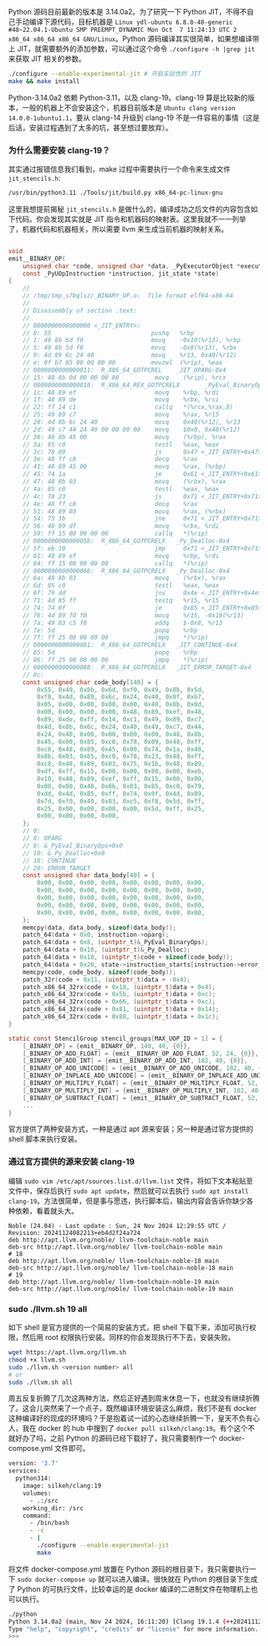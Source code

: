 
Python 源码目前最新的版本是 3.14.0a2。为了研究一下 Python JIT，不得不自己手动编译下源代码，目标机器是 `Linux ydl-ubuntu 6.8.0-48-generic #48~22.04.1-Ubuntu SMP PREEMPT_DYNAMIC Mon Oct  7 11:24:13 UTC 2 x86_64 x86_64 x86_64 GNU/Linux`。Python 源码编译其实很简单，如果想编译带上 JIT，就需要额外的添加参数，可以通过这个命令 `./configure -h |grep jit` 来获取 JIT 相关的参数。

```bash
./configure --enable-experimental-jit # 开启实验性的 JIT
make && make install
```

Python-3.14.0a2 依赖 Python-3.11，以及 clang-19。clang-19 算是比较新的版本，一般的机器上不会安装这个，机器目前版本是 `Ubuntu clang version 14.0.0-1ubuntu1.1`，要从 clang-14 升级到 clang-19 不是一件容易的事情（这是后话，安装过程遇到了太多的坑，甚至想过要放弃）。

### 为什么需要安装 clang-19？
其实通过报错信息我们看到，make 过程中需要执行一个命令来生成文件 `jit_stencils.h`:

```bash
/usr/bin/python3.11 ./Tools/jit/build.py x86_64-pc-linux-gnu
```

这里我想提前揭秘 `jit_stencils.h` 是做什么的，编译成功之后文件的内容包含如下代码。你会发现其实就是 JIT 指令和机器码的映射表。这里我就不一一列举了，机器代码和机器相关，所以需要 llvm 来生成当前机器的映射关系。

```c

void
emit__BINARY_OP(
    unsigned char *code, unsigned char *data, _PyExecutorObject *executor,
    const _PyUOpInstruction *instruction, jit_state *state)
{
    // 
    // /tmp/tmp_s7bqlsz/_BINARY_OP.o:  file format elf64-x86-64
    // 
    // Disassembly of section .text:
    // 
    // 0000000000000000 <_JIT_ENTRY>:
    // 0: 55                            pushq   %rbp
    // 1: 49 8b 6d f0                   movq    -0x10(%r13), %rbp
    // 5: 49 8b 5d f8                   movq    -0x8(%r13), %rbx
    // 9: 4d 89 6c 24 40                movq    %r13, 0x40(%r12)
    // e: 0f b7 05 00 00 00 00          movzwl  (%rip), %eax            # 0x15 <_JIT_ENTRY+0x15>
    // 0000000000000011:  R_X86_64_GOTPCREL    _JIT_OPARG-0x4
    // 15: 48 8b 0d 00 00 00 00          movq    (%rip), %rcx            # 0x1c <_JIT_ENTRY+0x1c>
    // 0000000000000018:  R_X86_64_REX_GOTPCRELX       _PyEval_BinaryOps-0x4
    // 1c: 48 89 ef                      movq    %rbp, %rdi
    // 1f: 48 89 de                      movq    %rbx, %rsi
    // 22: ff 14 c1                      callq   *(%rcx,%rax,8)
    // 25: 49 89 c7                      movq    %rax, %r15
    // 28: 4d 8b 6c 24 40                movq    0x40(%r12), %r13
    // 2d: 49 c7 44 24 40 00 00 00 00    movq    $0x0, 0x40(%r12)
    // 36: 48 8b 45 00                   movq    (%rbp), %rax
    // 3a: 85 c0                         testl   %eax, %eax
    // 3c: 78 09                         js      0x47 <_JIT_ENTRY+0x47>
    // 3e: 48 ff c8                      decq    %rax
    // 41: 48 89 45 00                   movq    %rax, (%rbp)
    // 45: 74 1a                         je      0x61 <_JIT_ENTRY+0x61>
    // 47: 48 8b 03                      movq    (%rbx), %rax
    // 4a: 85 c0                         testl   %eax, %eax
    // 4c: 78 23                         js      0x71 <_JIT_ENTRY+0x71>
    // 4e: 48 ff c8                      decq    %rax
    // 51: 48 89 03                      movq    %rax, (%rbx)
    // 54: 75 1b                         jne     0x71 <_JIT_ENTRY+0x71>
    // 56: 48 89 df                      movq    %rbx, %rdi
    // 59: ff 15 00 00 00 00             callq   *(%rip)                 # 0x5f <_JIT_ENTRY+0x5f>
    // 000000000000005b:  R_X86_64_GOTPCRELX   _Py_Dealloc-0x4
    // 5f: eb 10                         jmp     0x71 <_JIT_ENTRY+0x71>
    // 61: 48 89 ef                      movq    %rbp, %rdi
    // 64: ff 15 00 00 00 00             callq   *(%rip)                 # 0x6a <_JIT_ENTRY+0x6a>
    // 0000000000000066:  R_X86_64_GOTPCRELX   _Py_Dealloc-0x4
    // 6a: 48 8b 03                      movq    (%rbx), %rax
    // 6d: 85 c0                         testl   %eax, %eax
    // 6f: 79 dd                         jns     0x4e <_JIT_ENTRY+0x4e>
    // 71: 4d 85 ff                      testq   %r15, %r15
    // 74: 74 0f                         je      0x85 <_JIT_ENTRY+0x85>
    // 76: 4d 89 7d f0                   movq    %r15, -0x10(%r13)
    // 7a: 49 83 c5 f8                   addq    $-0x8, %r13
    // 7e: 5d                            popq    %rbp
    // 7f: ff 25 00 00 00 00             jmpq    *(%rip)                 # 0x85 <_JIT_ENTRY+0x85>
    // 0000000000000081:  R_X86_64_GOTPCRELX   _JIT_CONTINUE-0x4
    // 85: 5d                            popq    %rbp
    // 86: ff 25 00 00 00 00             jmpq    *(%rip)                 # 0x8c <_JIT_ENTRY+0x8c>
    // 0000000000000088:  R_X86_64_GOTPCRELX   _JIT_ERROR_TARGET-0x4
    // 8c: 
    const unsigned char code_body[140] = {
        0x55, 0x49, 0x8b, 0x6d, 0xf0, 0x49, 0x8b, 0x5d,
        0xf8, 0x4d, 0x89, 0x6c, 0x24, 0x40, 0x0f, 0xb7,
        0x05, 0x00, 0x00, 0x00, 0x00, 0x48, 0x8b, 0x0d,
        0x00, 0x00, 0x00, 0x00, 0x48, 0x89, 0xef, 0x48,
        0x89, 0xde, 0xff, 0x14, 0xc1, 0x49, 0x89, 0xc7,
        0x4d, 0x8b, 0x6c, 0x24, 0x40, 0x49, 0xc7, 0x44,
        0x24, 0x40, 0x00, 0x00, 0x00, 0x00, 0x48, 0x8b,
        0x45, 0x00, 0x85, 0xc0, 0x78, 0x09, 0x48, 0xff,
        0xc8, 0x48, 0x89, 0x45, 0x00, 0x74, 0x1a, 0x48,
        0x8b, 0x03, 0x85, 0xc0, 0x78, 0x23, 0x48, 0xff,
        0xc8, 0x48, 0x89, 0x03, 0x75, 0x1b, 0x48, 0x89,
        0xdf, 0xff, 0x15, 0x00, 0x00, 0x00, 0x00, 0xeb,
        0x10, 0x48, 0x89, 0xef, 0xff, 0x15, 0x00, 0x00,
        0x00, 0x00, 0x48, 0x8b, 0x03, 0x85, 0xc0, 0x79,
        0xdd, 0x4d, 0x85, 0xff, 0x74, 0x0f, 0x4d, 0x89,
        0x7d, 0xf0, 0x49, 0x83, 0xc5, 0xf8, 0x5d, 0xff,
        0x25, 0x00, 0x00, 0x00, 0x00, 0x5d, 0xff, 0x25,
        0x00, 0x00, 0x00, 0x00,
    };
    // 0: 
    // 0: OPARG
    // 8: &_PyEval_BinaryOps+0x0
    // 10: &_Py_Dealloc+0x0
    // 18: CONTINUE
    // 20: ERROR_TARGET
    const unsigned char data_body[40] = {
        0x00, 0x00, 0x00, 0x00, 0x00, 0x00, 0x00, 0x00,
        0x00, 0x00, 0x00, 0x00, 0x00, 0x00, 0x00, 0x00,
        0x00, 0x00, 0x00, 0x00, 0x00, 0x00, 0x00, 0x00,
        0x00, 0x00, 0x00, 0x00, 0x00, 0x00, 0x00, 0x00,
        0x00, 0x00, 0x00, 0x00, 0x00, 0x00, 0x00, 0x00,
    };
    memcpy(data, data_body, sizeof(data_body));
    patch_64(data + 0x0, instruction->oparg);
    patch_64(data + 0x8, (uintptr_t)&_PyEval_BinaryOps);
    patch_64(data + 0x10, (uintptr_t)&_Py_Dealloc);
    patch_64(data + 0x18, (uintptr_t)code + sizeof(code_body));
    patch_64(data + 0x20, state->instruction_starts[instruction->error_target]);
    memcpy(code, code_body, sizeof(code_body));
    patch_32r(code + 0x11, (uintptr_t)data + -0x4);
    patch_x86_64_32rx(code + 0x18, (uintptr_t)data + 0x4);
    patch_x86_64_32rx(code + 0x5b, (uintptr_t)data + 0xc);
    patch_x86_64_32rx(code + 0x66, (uintptr_t)data + 0xc);
    patch_x86_64_32rx(code + 0x81, (uintptr_t)data + 0x14);
    patch_x86_64_32rx(code + 0x88, (uintptr_t)data + 0x1c);
}

static const StencilGroup stencil_groups[MAX_UOP_ID + 1] = {
    [_BINARY_OP] = {emit__BINARY_OP, 140, 40, {0}},
    [_BINARY_OP_ADD_FLOAT] = {emit__BINARY_OP_ADD_FLOAT, 52, 24, {0}},
    [_BINARY_OP_ADD_INT] = {emit__BINARY_OP_ADD_INT, 182, 40, {0}},
    [_BINARY_OP_ADD_UNICODE] = {emit__BINARY_OP_ADD_UNICODE, 182, 40, {0}},
    [_BINARY_OP_INPLACE_ADD_UNICODE] = {emit__BINARY_OP_INPLACE_ADD_UNICODE, 173, 64, {0}},
    [_BINARY_OP_MULTIPLY_FLOAT] = {emit__BINARY_OP_MULTIPLY_FLOAT, 52, 24, {0}},
    [_BINARY_OP_MULTIPLY_INT] = {emit__BINARY_OP_MULTIPLY_INT, 182, 40, {0}},
    [_BINARY_OP_SUBTRACT_FLOAT] = {emit__BINARY_OP_SUBTRACT_FLOAT, 52, 24, {0}},
    ...
}
```


官方提供了两种安装方式，一种是通过 apt 源来安装；另一种是通过官方提供的 shell 脚本来执行安装。

### 通过官方提供的源来安装 clang-19

编辑 `sudo vim /etc/apt/sources.list.d/llvm.list` 文件，将如下文本粘贴至文件中，保存后执行 `sudo apt update`，然后就可以去执行 `sudo apt install clang-19`。方法很简单，但是事与愿违，执行脚本后，输出内容会告诉你缺少各种依赖，看着就头大。

```
Noble (24.04) - Last update : Sun, 24 Nov 2024 12:29:55 UTC / Revision: 20241124082213+eb4d2f24a724
deb http://apt.llvm.org/noble/ llvm-toolchain-noble main
deb-src http://apt.llvm.org/noble/ llvm-toolchain-noble main
# 18
deb http://apt.llvm.org/noble/ llvm-toolchain-noble-18 main
deb-src http://apt.llvm.org/noble/ llvm-toolchain-noble-18 main
# 19
deb http://apt.llvm.org/noble/ llvm-toolchain-noble-19 main
deb-src http://apt.llvm.org/noble/ llvm-toolchain-noble-19 main
```

### sudo ./llvm.sh 19 all

如下 shell 是官方提供的一个简易的安装方式，把 shell 下载下来，添加可执行权限，然后用 root 权限执行安装。同样的你会发现执行不下去，安装失败。

```bash
wget https://apt.llvm.org/llvm.sh
chmod +x llvm.sh
sudo ./llvm.sh <version number> all
# or
sudo ./llvm.sh all
```

周五反复折腾了几次这两种方法，然后正好遇到周末休息一下，也就没有继续折腾了。这会儿突然来了一个点子，既然编译环境安装这么麻烦，我们不是有 docker 这种编译好的现成的环境吗？于是抱着试一试的心态继续折腾一下，皇天不负有心人，我在 docker 的 hub 中搜到了 `docker pull silkeh/clang:19`。有个这个不就好办了吗，之前 Python 的源码已经下载好了，我只需要制作一个 docker-compose.yml 文件即可。

```bash
version: '3.7'
services: 
  python314:
    image: silkeh/clang:19
    volumes:
      - .:/src
    working_dir: /src
    command: 
      - /bin/bash
      - -c
      - |
        ./configure --enable-experimental-jit
        make
```

将文件 docker-compose.yml 放置在 Python 源码的根目录下，我只需要执行一下 `sudo docker-compose up` 就可以进入编译。很快就在 Python 的根目录下生成了 Python 的可执行文件，比较幸运的是 docker 编译的二进制文件在物理机上也可以执行。

```bash
./python
Python 3.14.0a2 (main, Nov 24 2024, 16:11:20) [Clang 19.1.4 (++20241112103742+d174e2a55389-1~exp1~20241112103841.63)] on linux
Type "help", "copyright", "credits" or "license" for more information.
>>>
```